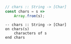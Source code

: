 ```javascript
// chars :: String -> [Char]
const chars = s =>
    Array.from(s);
```


```applescript
-- chars :: String -> [Char]
on chars(s)
    characters of s
end chars
```